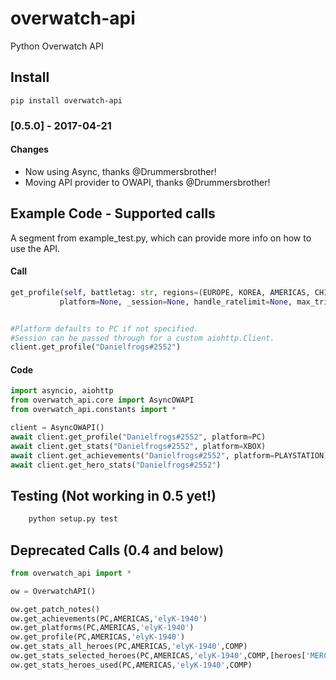# overwatch-api
Python Overwatch API

## Install

    pip install overwatch-api


### [0.5.0] - 2017-04-21
#### Changes
- Now using Async, thanks @Drummersbrother!
- Moving API provider to OWAPI, thanks @Drummersbrother!


## Example Code - Supported calls
A segment from example_test.py, which can provide more info on how to use the API.

#### Call
``` python
get_profile(self, battletag: str, regions=(EUROPE, KOREA, AMERICAS, CHINA, JAPAN, ANY),
           platform=None, _session=None, handle_ratelimit=None, max_tries=None, request_timeout=None)


#Platform defaults to PC if not specified.  
#Session can be passed through for a custom aiohttp.Client.
client.get_profile("Danielfrogs#2552")
```



#### Code
``` python
import asyncio, aiohttp
from overwatch_api.core import AsyncOWAPI
from overwatch_api.constants import *

client = AsyncOWAPI()
await client.get_profile("Danielfrogs#2552", platform=PC)
await client.get_stats("Danielfrogs#2552", platform=XBOX)
await client.get_achievements("Danielfrogs#2552", platform=PLAYSTATION)
await client.get_hero_stats("Danielfrogs#2552")
```


## Testing (Not working in 0.5 yet!)

``` bash
    python setup.py test
```

## Deprecated Calls (0.4 and below)
``` python
from overwatch_api import *

ow = OverwatchAPI()

ow.get_patch_notes()
ow.get_achievements(PC,AMERICAS,'elyK-1940')
ow.get_platforms(PC,AMERICAS,'elyK-1940')
ow.get_profile(PC,AMERICAS,'elyK-1940')
ow.get_stats_all_heroes(PC,AMERICAS,'elyK-1940',COMP)
ow.get_stats_selected_heroes(PC,AMERICAS,'elyK-1940',COMP,[heroes['MERCY'],heroes['LUCIO']])
ow.get_stats_heroes_used(PC,AMERICAS,'elyK-1940',COMP)
```



